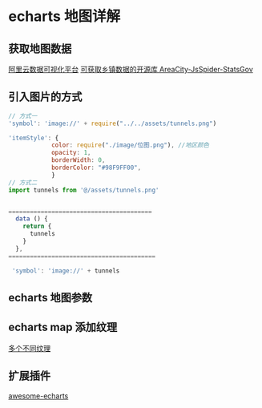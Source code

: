 # echarts 地图详解

## 获取地图数据

[阿里云数据可视化平台](https://datav.aliyun.com/portal/school/atlas/area_selector)
[可获取乡镇数据的开源库 AreaCity-JsSpider-StatsGov](https://github.com/xiangyuecn/AreaCity-JsSpider-StatsGov)

## 引入图片的方式

```js
// 方式一
'symbol': 'image://' + require("../../assets/tunnels.png")

'itemStyle': {
            color: require("./image/位图.png"), //地区颜色
            opacity: 1,
            borderWidth: 0,
            borderColor: "#98F9FF00",
            }
// 方式二
import tunnels from '@/assets/tunnels.png'


========================================
  data () {
    return {
      tunnels
    }
  },
=========================================

 'symbol': 'image://' + tunnels


```

## echarts 地图参数

## echarts map 添加纹理

[多个不同纹理](https://blog.csdn.net/u012169821/article/details/116107536?spm=1001.2101.3001.6661.1&utm_medium=distribute.pc_relevant_t0.none-task-blog-2%7Edefault%7ECTRLIST%7ERate-1-116107536-blog-129811199.235%5Ev38%5Epc_relevant_default_base&depth_1-utm_source=distribute.pc_relevant_t0.none-task-blog-2%7Edefault%7ECTRLIST%7ERate-1-116107536-blog-129811199.235%5Ev38%5Epc_relevant_default_base&utm_relevant_index=1)

## 扩展插件

[awesome-echarts](https://github.com/ecomfe/awesome-echarts)
